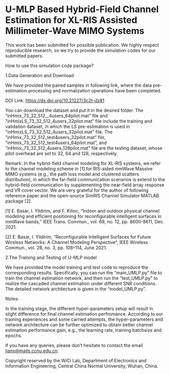 # U-MLP Based Hybrid-Field Channel Estimation for XL-RIS Assisted Millimeter-Wave MIMO Systems

This work has been submitted for possible publication. We highly respect reproducible research, so we try to provide the simulation codes for our submitted papers.

How to use this simulation code package?

1.Data Generation and Download

We have provided the paired samples in following link, where the data pre-estimation processing and normalization operations have been completed.

DOI Link: https://dx.doi.org/10.21227/3c2t-dz81

You can download the dataset and put it in the desired folder. The “inHmix_73_32_512__4users_64pilot.mat” file and “inHmixLS_73_32_512_4users_32pilot.mat” file include the training and validation dataset, in which the LS pre-estimation is used in "inHmixLS_73_32_512_4users_32pilot.mat" file. The “inHmix_73_32_512_test4users_32pilot.mat” file, “inHmix_73_32_512_test4users_64pilot.mat”, and “inHmix_73_32_512_4users_128pilot.mat” file are the testing dataset, whose pilot overhead are set to 32, 64 and 128, respectively.

Remark: In the hybrid-field channel modeling for XL-RIS systems, we refer to the channel modeling scheme in [1] for RIS-aided mmWave Massive MIMO systems (e.g., the path loss model and clustered scatters distribution), in which the far-field communication scenarios is extend to the hybrid-field communication by supplementing the near-field array response and VR cover vector. We are very grateful for the author of following reference paper and the open-source SimRIS Channel Simulator MATLAB package [2].

[1] E. Basar, I. Yildirim, and F. Kilinc, “Indoor and outdoor physical channel modeling and efficient positioning for reconfigurable intelligent surfaces in mmWave bands,” IEEE Trans. Commun., vol. 69, no. 12, pp. 8600-8611, Dec. 2021.

[2] E. Basar, I. Yildirim, “Reconfigurable Intelligent Surfaces for Future Wireless Networks: A Channel Modeling Perspective“, IEEE Wireless Commun., vol. 28, no. 3, pp. 108–114, June 2021.

2.The Training and Testing of U-MLP model

We have provided the model training and test code to reproduce the corresponding results. Specifically, you can run the “main_UMLP.py” file to train the channel estimation network, and then run the “test_UMLP.py” to realize the cascaded channel estimation under different SNR conditions. The detailed network architecture is given in the “model_UMLP.py”.

Notes:

In the training stage, the different hyper-parameters setup will result in slight difference for final channel estimation perfromance. According to our training experiences and some carried attempts, the hyper-parameters and network architecture can be further optimized to obtain better channel estimation performance gain, e.g., the learning rate, training batchsize and epochs.

If you have any queries, please don’t hesitate to contact the email jianx@mails.ccnu.edu.cn.

Copyright reserved by the WiCi Lab, Department of Electronics and Information Engineering, Central China Normal University, Wuhan, China.
